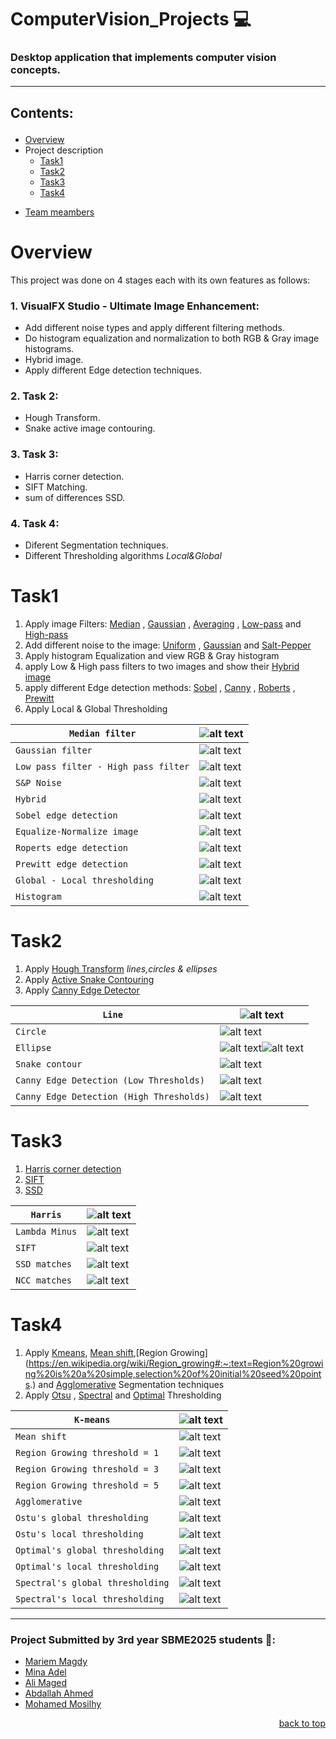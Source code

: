 <div id = 'top'></div>

# ComputerVision_Projects 💻

### Desktop application that implements computer vision concepts.

---

## <p align='left'>Contents:</p>

- [Overview](#overview)
- Project description
  - [Task1](#task1)
  - [Task2](#task2)
  - [Task3](#task3)
  - [Task4](#task4)
- <p><a href="#members">Team meambers</a></p>

# Overview

This project was done on 4 stages each with its own features as follows:

### 1. VisualFX Studio - Ultimate Image Enhancement:

- Add different noise types and apply different filtering methods.
- Do histogram equalization and normalization to both RGB & Gray image histograms.
- Hybrid image.
- Apply different Edge detection techniques.

### 2. Task 2:

- Hough Transform.
- Snake active image contouring.

### 3. Task 3:

- Harris corner detection.
- SIFT Matching.
- sum of differences SSD.

### 4. Task 4:

- Diferent Segmentation techniques.
- Different Thresholding algorithms _Local&Global_

# Task1

1. Apply image Filters: [Median](https://en.wikipedia.org/wiki/Median_filter#:~:text=The%20median%20filter%20is%20a,edge%20detection%20on%20an%20image) , [Gaussian](https://en.wikipedia.org/wiki/Gaussian_filter#:~:text=In%20electronics%20and%20signal%20processing,would%20have%20infinite%20impulse%20response) , [Averaging](https://en.wikipedia.org/wiki/Geometric_mean_filter) , [Low-pass](https://www.l3harrisgeospatial.com/docs/lowpassfilter.html#:~:text=A%20low%20pass%20filter%20is,reducing%20the%20high%20frequency%20information) and [High-pass](https://www.l3harrisgeospatial.com/docs/highpassfilter.html#:~:text=A%20high%20pass%20filter%20is,reducing%20the%20low%20frequency%20information)
2. Add different noise to the image: [Uniform](<https://en.wikipedia.org/wiki/Image_noise#Quantization_noise_(uniform_noise)>) , [Gaussian](https://en.wikipedia.org/wiki/Image_noise#Gaussian_noise) and [Salt-Pepper](https://en.wikipedia.org/wiki/Image_noise#Salt-and-pepper_noise)
3. Apply histogram Equalization and view RGB & Gray histogram
4. apply Low & High pass filters to two images and show their [Hybrid image](https://en.wikipedia.org/wiki/Hybrid_image)
5. apply different Edge detection methods: [Sobel](https://homepages.inf.ed.ac.uk/rbf/HIPR2/sobel.htm) , [Canny](https://homepages.inf.ed.ac.uk/rbf/HIPR2/canny.htm) , [Roberts](https://homepages.inf.ed.ac.uk/rbf/HIPR2/roberts.htm) , [Prewitt](https://homepages.inf.ed.ac.uk/rbf/HIPR2/prewitt.htm)
6. Apply Local & Global Thresholding

| `Median filter`                      | ![alt text](screenshots/task_1/median_filter.png)        |
| ------------------------------------ | -------------------------------------------------------- |
| `Gaussian filter`                    | ![alt text](screenshots/task_1/gaussian.png)             |
| `Low pass filter - High pass filter` | ![alt text](screenshots/task_1/low_high_pass_filter.png) |
| `S&P Noise`                          | ![alt text](screenshots/task_1/salt_pepper.png)          |
| `Hybrid`                             | ![alt text](screenshots/task_1/hybrid.png)               |
| `Sobel edge detection`               | ![alt text](screenshots/task_1/sobel.png)                |
| `Equalize-Normalize image`           | ![alt text](screenshots/task_1/equalize_normalize.png)   |
| `Roperts edge detection`             | ![alt text](screenshots/task_1/roberts.png)              |
| `Prewitt edge detection`             | ![alt text](screenshots/task_1/prewitt.png)              |
| `Global - Local thresholding`        | ![alt text](screenshots/task_1/thresholding.png)         |
| `Histogram`                          | ![alt text](screenshots/task_1/rgb_histogram.png)        |

# Task2

1. Apply [Hough Transform](https://en.wikipedia.org/wiki/Hough_transform#:~:text=The%20Hough%20transform%20is%20a,shapes%20by%20a%20voting%20procedure.) _lines,circles & ellipses_
2. Apply [Active Snake Contouring](https://en.wikipedia.org/wiki/Active_contour_model)
3. Apply [Canny Edge Detector](https://en.wikipedia.org/wiki/Canny_edge_detector)

| `Line`                                   | ![alt text](screenshots/task_2/HoughLine.jpg)                                                   |
| ---------------------------------------- | ----------------------------------------------------------------------------------------------- |
| `Circle`                                 | ![alt text](screenshots/task_2/HoughCircle.png)                                                 |
| `Ellipse`                                | ![alt text](screenshots/task_2/HoughElipse.png)![alt text](screenshots/task_2/HoughElipse2.png) |
| `Snake contour`                          | ![alt text](screenshots/task_2/ActiveCountour200.jpg)                                           |
| `Canny Edge Detection (Low Thresholds)`  | ![alt text](screenshots/task_2/LowThresholdLow_HighThresholdLow.png)                            |
| `Canny Edge Detection (High Thresholds)` | ![alt text](screenshots/task_2/LowThresholdHigh_HighThresholdHigh.png)                          |

# Task3

1. [Harris corner detection](https://en.wikipedia.org/wiki/Harris_corner_detector#:~:text=The%20Harris%20corner%20detector%20is,improvement%20of%20Moravec's%20corner%20detector.)
2. [SIFT](<https://www.sciencedirect.com/topics/computer-science/scale-invariant-feature-transform#:~:text=Scale%2DInvariant%20Feature%20Transform%20(SIFT)%E2%80%94SIFT%20is%20an,Keypoints%20Detection%2C%20and%20Feature%20Description.>)
3. [SSD](https://en.wikipedia.org/wiki/Sum_of_absolute_differences#:~:text=In%20digital%20image%20processing%2C%20the,block%20being%20used%20for%20comparison.)

| `Harris`       | ![alt text](screenshots/task_3/alpha%200.01.png)                                                        |
| -------------- | ------------------------------------------------------------------------------------------------------- |
| `Lambda Minus` | ![alt text](screenshots/task_3/quantile%20=%200.998.png)                                                |
| `SIFT`         | ![alt text](screenshots/task_3/`computeKeypointsWithOrientations`%20and%20%20`generateDescriptors`.png) |
| `SSD matches`  | ![alt text](screenshots/task_3/SSD%20matches.png)                                                       |
| `NCC matches`  | ![alt text](screenshots/task_3/NCC%20matches.png)                                                       |

# Task4

1. Apply [Kmeans](https://www.geeksforgeeks.org/image-segmentation-using-k-means-clustering/), [Mean shift](https://towardsdatascience.com/understanding-mean-shift-clustering-and-implementation-with-python-6d5809a2ac40#:~:text=Mean%20shift%20is%20an%20unsupervised,clusters%20in%20the%20feature%20space.),[Region Growing](https://en.wikipedia.org/wiki/Region_growing#:~:text=Region%20growing%20is%20a%20simple,selection%20of%20initial%20seed%20points.) and [Agglomerative](https://ieeexplore.ieee.org/document/1044838/) Segmentation techniques
2. Apply [Otsu](https://en.wikipedia.org/wiki/Otsu%27s_method) , [Spectral](https://medium.com/abraia/hyperspectral-image-classification-with-python-7dce4ebcda0a) and [Optimal](https://www.researchgate.net/publication/32973889_Optimal_thresholding_for_image_segmentation) Thresholding

| `K-means`                        | ![alt text](screenshots/task_4/K-Means.png)                            |
| -------------------------------- | ---------------------------------------------------------------------- |
| `Mean shift`                     | ![alt text](screenshots/task_4/Mean%20Shift.jpg)                       |
| `Region Growing threshold = 1`   | ![alt text](screenshots/task_4/Region%20Growing%20th1.png)             |
| `Region Growing threshold = 3`   | ![alt text](screenshots/task_4/Region%20Growing%20th3.png)             |
| `Region Growing threshold = 5`   | ![alt text](screenshots/task_4/Region%20Growing%20th5.png)             |
| `Agglomerative`                  | ![alt text](screenshots/task_4/Agglomerative.png)                      |
| `Ostu's global thresholding`     | ![alt text](screenshots/task_4/Otsu’s%20global%20thresholding.png)     |
| `Ostu's local thresholding`      | ![alt text](screenshots/task_4/Otsu’s%20local%20thresholding.png)      |
| `Optimal's global thresholding`  | ![alt text](screenshots/task_4/Optimal’s%20global%20thresholding.png)  |
| `Optimal's local thresholding`   | ![alt text](screenshots/task_4/Optimal’s%20local%20thresholding.png)   |
| `Spectral's global thresholding` | ![alt text](screenshots/task_4/Spectral’s%20global%20thresholding.png) |
| `Spectral's local thresholding`  | ![alt text](screenshots/task_4/Spectral’s%20local%20thresholding.png)  |

---

<div id='members'>
   
### Project Submitted by 3rd year SBME2025 students 💉:
* [Mariem Magdy](https://github.com/MariemMagdi) 
* [Mina Adel](https://github.com/Mina-A-Tayeh) 
* [Ali Maged](https://github.com/alimaged10)
* [Abdallah Ahmed](https://github.com/abdallahahmed11)
* [Mohamed Mosilhy](https://github.com/mohamedmosilhy)

</div>

<p align="right"><a href="#top">back to top</a></p>
